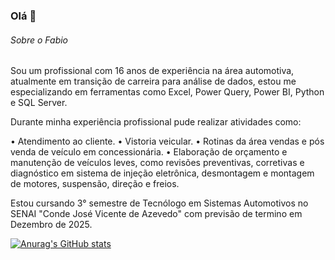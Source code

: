 ### Olá 👋
###### Sobre o Fabio
Sou um profissional com 16 anos de experiência na área automotiva, atualmente em transição de carreira para análise de dados, estou me especializando em ferramentas como Excel, Power Query, Power BI, Python e SQL Server.

Durante minha experiência profissional pude realizar atividades como:

• Atendimento ao cliente.
• Vistoria veicular.
• Rotinas da área vendas e pós venda de veículo em concessionária.
• Elaboração de orçamento e manutenção de veículos leves, como revisões preventivas, corretivas e diagnóstico em sistema de injeção eletrônica, desmontagem e montagem de motores, suspensão, direção e freios.

Estou cursando 3° semestre de Tecnólogo em Sistemas Automotivos no  SENAI "Conde José Vicente de Azevedo" com previsão de termino em Dezembro de 2025.


[![Anurag's GitHub stats](https://github-readme-stats.vercel.app/api?username=fabiobaroliveira&show_icons=true&theme=dark)](https://github.com/fabiobaroliveira/github-readme-stats)


